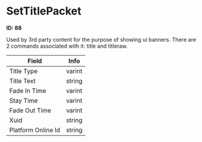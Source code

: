 # SetTitlePacket

__ID: 88__

Used by 3rd party content for the purpose of showing ui banners. There are 2 commands associated with it: title and titleraw.

<table><thead><tr><th>Field</th><th>Info</th></tr></thead><tbody>
<tr><td>Title Type</td><td>varint</td></tr>
<tr><td>Title Text</td><td>string</td></tr>
<tr><td>Fade In Time</td><td>varint</td></tr>
<tr><td>Stay Time</td><td>varint</td></tr>
<tr><td>Fade Out Time</td><td>varint</td></tr>
<tr><td>Xuid</td><td>string</td></tr>
<tr><td>Platform Online Id</td><td>string</td></tr>
</tbody></table>